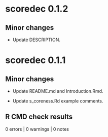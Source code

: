 # scoredec 0.1.2

## Minor changes

- Update DESCRIPTION.

# scoredec 0.1.1

## Minor changes

- Update README.md and Introduction.Rmd.

- Update s_coreness.Rd example comments.

## R CMD check results

0 errors | 0 warnings | 0 notes

